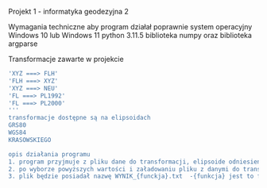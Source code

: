 Projekt 1 - informatyka geodezyjna 2 

Wymagania techniczne aby program działał poprawnie 
system operacyjny Windows 10 lub Windows 11
python 3.11.5
biblioteka numpy oraz biblioteka argparse

Transformacje zawarte w projekcie 
```sh
'XYZ ===> FLH'
'FLH ===> XYZ'
'XYZ ===> NEU'
'FL ===> PL1992'
'FL ===> PL2000'
'''
transformacje dostępne są na elipsoidach 
GRS80
WGS84
KRASOWSKIEGO

opis działania programu 
1. program przyjmuje z pliku dane do transformacji, elipsoide odniesienia oraz jaką transformacje chcemy wykonać
2. po wyborze powyższych wartości i załadowaniu pliku z danymi do transformacji utworzy się plik tekstowy który będzie zawierał wyniki wykonanych transformacji, a na konsoli powienien pjawić się komunikat który mówi że plik zapisano
3. plik będzie posiadał nazwę WYNIK_{funckja}.txt  -{funkcja} jest to funkcja którą chceliśmy wkonać
 
